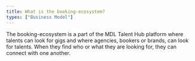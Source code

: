 ```yaml
---
title: What is the booking-ecosystem? 
types: ["Business Model"]
---
```

The booking-ecosystem is a part of the MDL Talent Hub platform where talents can look for gigs and where agencies, bookers or brands, can look for talents. When they find who or what they are looking for, they can connect with one another. 